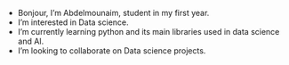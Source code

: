 - Bonjour, I’m Abdelmounaim, student in my first year.
- I’m interested in Data science.
- I’m currently learning python and its main libraries used in data science and AI.
- I’m looking to collaborate on Data science projects.

<!---
Abdelmounaim-SOU/Abdelmounaim-SOU is a ✨ special ✨ repository because its `README.md` (this file) appears on your GitHub profile.
You can click the Preview link to take a look at your changes.
--->
